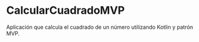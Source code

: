 # CalcularCuadradoMVP
Aplicación que calcula el cuadrado de un número utilizando Kotlin y patrón MVP.
